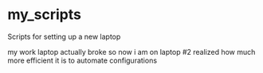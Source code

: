 # my_scripts
Scripts for setting up a new laptop

my work laptop actually broke so now i am on laptop #2
realized how much more efficient it is to automate configurations
